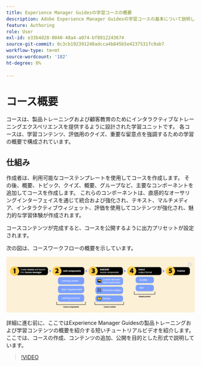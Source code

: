 ```yaml
---
title: Experience Manager Guidesの学習コースの概要
description: Adobe Experience Manager Guidesの学習コースの基本について説明します。
feature: Authoring
role: User
exl-id: e33b4d28-8040-48a4-a074-bf8912243674
source-git-commit: 0c3cb192391248adcca4b845b5e4237531fc0ab7
workflow-type: tm+mt
source-wordcount: '182'
ht-degree: 0%

---
```


# コース概要

コースは、製品トレーニングおよび顧客教育のためにインタラクティブなトレーニングエクスペリエンスを提供するように設計された学習ユニットです。  各コースは、学習コンテンツ、評価用のクイズ、重要な留意点を強調するための学習の概要で構成されています。

## 仕組み

作成者は、利用可能なコーステンプレートを使用してコースを作成します。 その後、概要、トピック、クイズ、概要、グループなど、主要なコンポーネントを追加してコースを作成します。 これらのコンポーネントは、直感的なオーサリングインターフェイスを通じて統合および強化され、テキスト、マルチメディア、インタラクティブウィジェット、評価を使用してコンテンツが強化され、魅力的な学習体験が作成されます。

コースコンテンツが完成すると、コースを公開するように出力プリセットが設定されます。

次の図は、コースワークフローの概要を示しています。

![](assets/learning-course-workflow.png)

詳細に進む前に、ここではExperience Manager Guidesの製品トレーニングおよび学習コンテンツの概要を紹介する短いチュートリアルビデオを紹介します。ここでは、コースの作成、コンテンツの追加、公開を目的とした形式で説明しています。

>[!VIDEO](https://video.tv.adobe.com/v/3475302/learning-content-aem-guides)